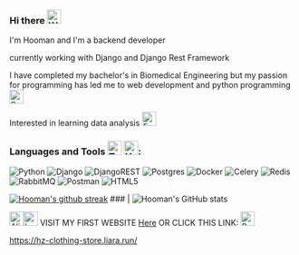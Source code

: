 
### Hi there <img src="https://raw.githubusercontent.com/Tarikul-Islam-Anik/Animated-Fluent-Emojis/master/Emojis/Hand%20gestures/Waving%20Hand%20Light%20Skin%20Tone.png" alt="Waving Hand Light Skin Tone" width="25" height="25" />

I'm Hooman and I'm a backend developer 

currently working with Django and Django Rest Framework  

I have completed my bachelor's in Biomedical Engineering but my passion for programming has led me to web development and python programming <img src="https://raw.githubusercontent.com/Tarikul-Islam-Anik/Telegram-Animated-Emojis/main/Animals%20and%20Nature/Snake.webp" alt="Snake" width="25" height="25" />

Interested in learning data analysis <img src="https://raw.githubusercontent.com/Tarikul-Islam-Anik/Animated-Fluent-Emojis/master/Emojis/Smilies/Face%20with%20Monocle.png" alt="Face with Monocle" width="25" height="25" />

### Languages and Tools <img src="https://raw.githubusercontent.com/Tarikul-Islam-Anik/Telegram-Animated-Emojis/main/Objects/Toolbox.webp" alt="Toolbox" width="25" height="25" /> <img src="https://raw.githubusercontent.com/Tarikul-Islam-Anik/Animated-Fluent-Emojis/master/Emojis/Objects/Hammer%20and%20Wrench.png" alt="Hammer and Wrench" width="25" height="25" />:

![Python](https://img.shields.io/badge/python-3670A0?style=for-the-badge&logo=python&logoColor=ffdd54)
![Django](https://img.shields.io/badge/django-%23092E20.svg?style=for-the-badge&logo=django&logoColor=white)
![DjangoREST](https://img.shields.io/badge/DJANGO-REST-ff1709?style=for-the-badge&logo=django&logoColor=white&color=ff1709&labelColor=gray)
![Postgres](https://img.shields.io/badge/postgres-%23316192.svg?style=for-the-badge&logo=postgresql&logoColor=white)
![Docker](https://img.shields.io/badge/docker-%230db7ed.svg?style=for-the-badge&logo=docker&logoColor=white)
![Celery](https://img.shields.io/badge/celery-%23a9cc54.svg?style=for-the-badge&logo=celery&logoColor=ddf4a4)
![Redis](https://img.shields.io/badge/redis-%23DD0031.svg?style=for-the-badge&logo=redis&logoColor=white)
![RabbitMQ](https://img.shields.io/badge/Rabbitmq-FF6600?style=for-the-badge&logo=rabbitmq&logoColor=white)
![Postman](https://img.shields.io/badge/Postman-FF6C37?style=for-the-badge&logo=postman&logoColor=white)
![HTML5](https://img.shields.io/badge/html5-%23E34F26.svg?style=for-the-badge&logo=html5&logoColor=white)



 [![Hooman's github streak](https://github-readme-streak-stats.herokuapp.com/?user=Hoomanzoh79&theme=react)](https://github.com/DenverCoder1/github-readme-streak-stats)  ### |  ![Hooman's GitHub stats](https://github-readme-stats.vercel.app/api?username=Hoomanzoh79&show_icons=true&theme=react)


<img src="https://raw.githubusercontent.com/Tarikul-Islam-Anik/Telegram-Animated-Emojis/main/Smileys/Alien%20Monster.webp" alt="Alien Monster" width="25" height="25" /><img src="https://raw.githubusercontent.com/Tarikul-Islam-Anik/Telegram-Animated-Emojis/main/Objects/Laptop.webp" alt="Laptop" width="25" height="25" /> VISIT MY FIRST WEBSITE [Here]( https://hz-clothing-store.liara.run/) OR CLICK THIS LINK: <img src="https://raw.githubusercontent.com/Tarikul-Islam-Anik/Telegram-Animated-Emojis/main/People/Backhand%20Index%20Pointing%20Down.webp" alt="Backhand Index Pointing Down" width="25" height="25" />

https://hz-clothing-store.liara.run/
